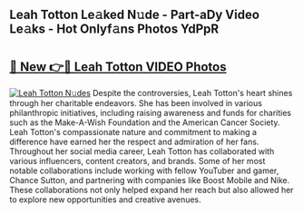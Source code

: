 ## Leah Totton Le𝚊ked N𝚞de - Part-aDy Video Le𝚊ks - Hot Onlyf𝚊ns Photos YdPpR

# <h2><a href="http://ab18462.deff.icu/?id=Leah+Totton">🔗 New 👉🔴 Leah Totton VIDEO Photos</a></h2>

[![Leah Totton N𝚞des](https://i.imgur.com/rIISA9y.gif)](http://ab18462.deff.icu/?id=Leah+Totton)
Despite the controversies, Leah Totton's heart shines through her charitable endeavors. She has been involved in various philanthropic initiatives, including raising awareness and funds for charities such as the Make-A-Wish Foundation and the American Cancer Society. Leah Totton's compassionate nature and commitment to making a difference have earned her the respect and admiration of her fans. Throughout her social media career, Leah Totton has collaborated with various influencers, content creators, and brands. Some of her most notable collaborations include working with fellow YouTuber and gamer, Chance Sutton, and partnering with companies like Boost Mobile and Nike. These collaborations not only helped expand her reach but also allowed her to explore new opportunities and creative avenues.
